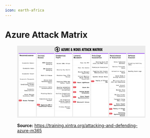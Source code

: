 ```yaml
---
icon: earth-africa
---
```


# Azure Attack Matrix

<figure><img src="../../../.gitbook/assets/image (227).png" alt=""><figcaption><p><strong>Source:</strong> <a href="https://training.xintra.org/attacking-and-defending-azure-m365">https://training.xintra.org/attacking-and-defending-azure-m365</a></p></figcaption></figure>

